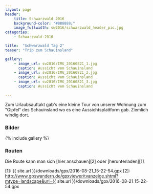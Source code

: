 ```yaml
---
layout: page
header:
    title: Schwarzwald 2016	
    background-color: "#888888;"
    image_fullwidth: sw2016/schwarzwald_header_pic.jpg
categories:
    - Schwarzwald-2016

title:  "Schwarzwald Tag 2"
teaser: "Trip zum Schauinsland"

gallery:
    - image_url: sw2016/IMG_20160821_1.jpg
      caption: Aussicht vom Schauinsland
    - image_url: sw2016/IMG_20160821_2.jpg
      caption: Aussicht vom Schauinsland
    - image_url: sw2016/IMG_20160821_3.jpg
      caption: Aussicht vom Schauinsland

---
```



Zum Urlaubsauftakt gab's eine kleine Tour von unserer Wohnung zum "Gipfel" des Schauinsland wo es eine Aussichtsplattform gab.
Ziemlich windig dort.
 
### Bilder

{% include gallery %}

### Routen

Die Route kann man sich [hier anschauen][2] oder [herunterladen][1]


 [1]: {{ site.url }}/downloads/gpx/2016-08-21_15-22-54.gpx
 [2]: http://www.gpswandern.de/gpxviewer/tvanzeige.shtml?mtype=landscape&url={{ site.url }}/downloads/gpx/2016-08-21_15-22-54.gpx

